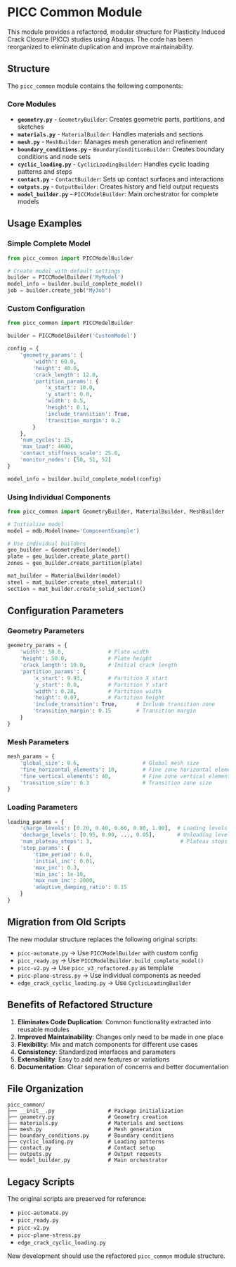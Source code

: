 # PICC Common Module

This module provides a refactored, modular structure for Plasticity Induced Crack Closure (PICC) studies using Abaqus. The code has been reorganized to eliminate duplication and improve maintainability.

## Structure

The `picc_common` module contains the following components:

### Core Modules

- **`geometry.py`** - `GeometryBuilder`: Creates geometric parts, partitions, and sketches
- **`materials.py`** - `MaterialBuilder`: Handles materials and sections
- **`mesh.py`** - `MeshBuilder`: Manages mesh generation and refinement
- **`boundary_conditions.py`** - `BoundaryConditionBuilder`: Creates boundary conditions and node sets
- **`cyclic_loading.py`** - `CyclicLoadingBuilder`: Handles cyclic loading patterns and steps
- **`contact.py`** - `ContactBuilder`: Sets up contact surfaces and interactions
- **`outputs.py`** - `OutputBuilder`: Creates history and field output requests
- **`model_builder.py`** - `PICCModelBuilder`: Main orchestrator for complete models

## Usage Examples

### Simple Complete Model

```python
from picc_common import PICCModelBuilder

# Create model with default settings
builder = PICCModelBuilder('MyModel')
model_info = builder.build_complete_model()
job = builder.create_job("MyJob")
```

### Custom Configuration

```python
from picc_common import PICCModelBuilder

builder = PICCModelBuilder('CustomModel')

config = {
    'geometry_params': {
        'width': 60.0,
        'height': 40.0,
        'crack_length': 12.0,
        'partition_params': {
            'x_start': 10.0,
            'y_start': 0.0,
            'width': 0.5,
            'height': 0.1,
            'include_transition': True,
            'transition_margin': 0.2
        }
    },
    'num_cycles': 15,
    'max_load': 4000,
    'contact_stiffness_scale': 25.0,
    'monitor_nodes': [50, 51, 52]
}

model_info = builder.build_complete_model(config)
```

### Using Individual Components

```python
from picc_common import GeometryBuilder, MaterialBuilder, MeshBuilder

# Initialize model
model = mdb.Model(name='ComponentExample')

# Use individual builders
geo_builder = GeometryBuilder(model)
plate = geo_builder.create_plate_part()
zones = geo_builder.create_partition(plate)

mat_builder = MaterialBuilder(model)
steel = mat_builder.create_steel_material()
section = mat_builder.create_solid_section()
```

## Configuration Parameters

### Geometry Parameters
```python
geometry_params = {
    'width': 50.0,              # Plate width
    'height': 50.0,             # Plate height  
    'crack_length': 10.0,       # Initial crack length
    'partition_params': {
        'x_start': 9.93,        # Partition X start
        'y_start': 0.0,         # Partition Y start
        'width': 0.28,          # Partition width
        'height': 0.07,         # Partition height
        'include_transition': True,      # Include transition zone
        'transition_margin': 0.15        # Transition margin
    }
}
```

### Mesh Parameters
```python
mesh_params = {
    'global_size': 0.6,                    # Global mesh size
    'fine_horizontal_elements': 10,        # Fine zone horizontal elements
    'fine_vertical_elements': 40,          # Fine zone vertical elements
    'transition_size': 0.3                 # Transition zone size
}
```

### Loading Parameters
```python
loading_params = {
    'charge_levels': [0.20, 0.40, 0.60, 0.80, 1.00],  # Loading levels
    'decharge_levels': [0.95, 0.90, ..., 0.05],       # Unloading levels
    'num_plateau_steps': 3,                            # Plateau steps
    'step_params': {
        'time_period': 6.0,
        'initial_inc': 0.01,
        'max_inc': 0.3,
        'min_inc': 1e-10,
        'max_num_inc': 2000,
        'adaptive_damping_ratio': 0.15
    }
}
```

## Migration from Old Scripts

The new modular structure replaces the following original scripts:

- `picc-automate.py` → Use `PICCModelBuilder` with custom config
- `picc_ready.py` → Use `PICCModelBuilder.build_complete_model()`
- `picc-v2.py` → Use `picc_v3_refactored.py` as template
- `picc-plane-stress.py` → Use individual components as needed
- `edge_crack_cyclic_loading.py` → Use `CyclicLoadingBuilder`

## Benefits of Refactored Structure

1. **Eliminates Code Duplication**: Common functionality extracted into reusable modules
2. **Improved Maintainability**: Changes only need to be made in one place
3. **Flexibility**: Mix and match components for different use cases
4. **Consistency**: Standardized interfaces and parameters
5. **Extensibility**: Easy to add new features or variations
6. **Documentation**: Clear separation of concerns and better documentation

## File Organization

```
picc_common/
├── __init__.py                 # Package initialization
├── geometry.py                 # Geometry creation
├── materials.py                # Materials and sections  
├── mesh.py                     # Mesh generation
├── boundary_conditions.py      # Boundary conditions
├── cyclic_loading.py           # Loading patterns
├── contact.py                  # Contact setup
├── outputs.py                  # Output requests
└── model_builder.py            # Main orchestrator
```

## Legacy Scripts

The original scripts are preserved for reference:
- `picc-automate.py`
- `picc_ready.py` 
- `picc-v2.py`
- `picc-plane-stress.py`
- `edge_crack_cyclic_loading.py`

New development should use the refactored `picc_common` module structure.